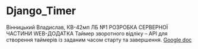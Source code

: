 # Django_Timer
Вінницький Владислав, КВ-42мп
ЛБ №1  РОЗРОБКА СЕРВЕРНОЇ ЧАСТИНИ WEB-ДОДАТКА
Таймер зворотного відліку – API для створення таймерів із заданим часом старту та завершення.
[Google doc](https://docs.google.com/document/d/1AQy2UaiZztdEOZmxAMMeJOoLWJ1LSXDTFdbmQwKuKEw/edit?tab=t.0)

